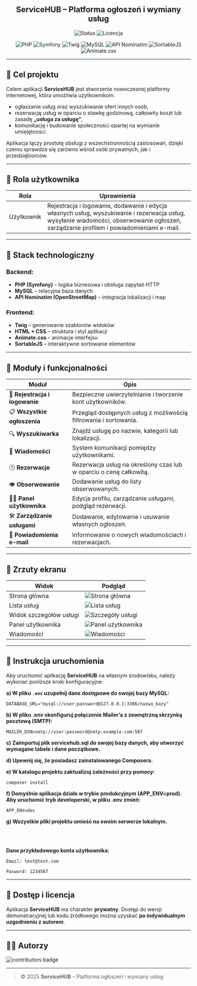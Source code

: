 <h2 align="center"><strong>ServiceHUB – Platforma ogłoszeń i wymiany usług</strong></h2>

<div align="center">
    <p><img alt="Status" src="https://img.shields.io/badge/status-stabilna%20wersja-brightgreen">
    <img alt="Licencja" src="https://img.shields.io/badge/licencja-prywatna-lightgrey"></p>
    <p>
      <img alt="PHP" src="https://img.shields.io/badge/PHP-777BB4?logo=php&logoColor=white">
      <img alt="Symfony" src="https://img.shields.io/badge/Symfony-000000?logo=symfony&logoColor=white">
      <img alt="Twig" src="https://img.shields.io/badge/Twig-68A063?logo=twig&logoColor=white">
      <img alt="MySQL" src="https://img.shields.io/badge/MySQL-4479A1?logo=mysql&logoColor=white">
      <img alt="API Nominatim" src="https://img.shields.io/badge/Nominatim_API-0A66C2?logo=openstreetmap&logoColor=white">
      <img alt="SortableJS" src="https://img.shields.io/badge/SortableJS-FFCA28?logo=javascript&logoColor=black">
      <img alt="Animate.css" src="https://img.shields.io/badge/Animate.css-FF69B4?logo=css3&logoColor=white">
    </p>
</div>

---

## 🎯 Cel projektu

Celem aplikacji **ServiceHUB** jest stworzenie nowoczesnej platformy internetowej, która umożliwia użytkownikom:
- ogłaszanie usług oraz wyszukiwanie ofert innych osób,
- rezerwację usług w oparciu o stawkę godzinową, całkowity koszt lub zasadę **„usługa za usługę”**,
- komunikację i budowanie społeczności opartej na wymianie umiejętności.

Aplikacja łączy prostotę obsługi z wszechstronnością zastosowań, dzięki czemu sprawdza się zarówno wśród osób prywatnych, jak i przedsiębiorców.

---

## 👤 Rola użytkownika

| Rola  | Uprawnienia |
|-------|--------------|
| Użytkownik | Rejestracja i logowanie, dodawanie i edycja własnych usług, wyszukiwanie i rezerwacja usług, wysyłanie wiadomości, obserwowanie ogłoszeń, zarządzanie profilem i powiadomieniami e-mail. |

---

## 🧱 Stack technologiczny

### Backend:
- **PHP (Symfony)** – logika biznesowa i obsługa zapytań HTTP  
- **MySQL** – relacyjna baza danych  
- **API Nominatim (OpenStreetMap)** – integracja lokalizacji i map

### Frontend:
- **Twig** – generowanie szablonów widoków  
- **HTML + CSS** – struktura i styl aplikacji  
- **Animate.css** – animacje interfejsu  
- **SortableJS** – interaktywne sortowanie elementów  

---

## 🧩 Moduły i funkcjonalności

| Moduł | Opis |
|-------|------|
| 📝 **Rejestracja i logowanie** | Bezpieczne uwierzytelnianie i tworzenie kont użytkowników. |
| 📋 **Wszystkie ogłoszenia** | Przegląd dostępnych usług z możliwością filtrowania i sortowania. |
| 🔍 **Wyszukiwarka** | Znajdź usługę po nazwie, kategorii lub lokalizacji. |
| 💬 **Wiadomości** | System komunikacji pomiędzy użytkownikami. |
| 🕓 **Rezerwacje** | Rezerwacja usług na określony czas lub w oparciu o cenę całkowitą. |
| 👁 **Obserwowanie** | Dodawanie usług do listy obserwowanych. |
| 🧑‍💼 **Panel użytkownika** | Edycja profilu, zarządzanie usługami, podgląd rezerwacji. |
| 🛠 **Zarządzanie usługami** | Dodawanie, edytowanie i usuwanie własnych ogłoszeń. |
| 📧 **Powiadomienia e-mail** | Informowanie o nowych wiadomościach i rezerwacjach. |

---

## 📸 Zrzuty ekranu

| Widok | Podgląd |
|-------|----------|
| Strona główna | ![Strona główna](./img/screen-home.png) |
| Lista usług | ![Lista usług](./img/screen-list.png) |
| Widok szczegółów usługi | ![Szczegóły usługi](./img/screen-details.png) |
| Panel użytkownika | ![Panel użytkownika](./img/screen-profile.png) |
| Wiadomości | ![Wiadomości](./img/screen-messages.png) |

---

## 🔧 Instrukcja uruchomienia

Aby uruchomić aplikację **ServiceHUB** na własnym środowisku, należy wykonać poniższe kroki konfiguracyjne:

  **a) W pliku `.env` uzupełnij dane dostępowe do swojej bazy MySQL:**
  ```env
  DATABASE_URL="mysql://user:password@127.0.0.1:3306/nazwa_bazy"
  ```
  
  **b) W pliku .env skonfiguruj połączenie Mailer’a z zewnętrzną skrzynką pocztową (SMTP):**
  ```env
  MAILER_DSN=smtp://user:password@smtp.example.com:587
  ```
  
  **c) Zaimportuj plik servicehub.sql do swojej bazy danych, aby utworzyć wymagane tabele i dane początkowe.**
  
  **d) Upewnij się, że posiadasz zainstalowanego Composera.**
  
  **e) W katalogu projektu zaktualizuj zależności przy pomocy:**
  ```env
  composer install
  ```
     
  **f) Domyślnie aplikacja działa w trybie produkcyjnym (APP_ENV=prod). Aby uruchomić tryb developerski, w pliku .env zmień:**
  ```env
  APP_ENV=dev
  ```
     
  **g) Wszystkie pliki projektu umieść na swoim serwerze lokalnym.**

<br><br>

**Dane przykładowego konta użytkownika:**
```env
Email: test@test.com
```
```env
Pasword: 1234567
```

---

## 🔐 Dostęp i licencja

Aplikacja **ServiceHUB** ma charakter **prywatny**. Dostęp do wersji demonstracyjnej lub kodu źródłowego można uzyskać **po indywidualnym uzgodnieniu z autorem**.

---

## 👨‍💻 Autorzy

![contributors badge](https://readme-contribs.as93.net/contributors/CzechU99/servicehUB)

---

> © 2025 **ServiceHUB** – Platforma ogłoszeń i wymiany usług


